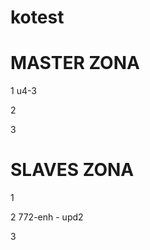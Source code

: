 kotest
======

MASTER ZONA
============
1 u4-3

2

3

SLAVES ZONA
============
1

2 772-enh - upd2

3
